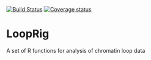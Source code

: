 [![Build Status](https://travis-ci.com/hsmaan/LoopRig.svg?token=jBqxwnZzU1qwLZyzpxME&branch=master)](https://travis-ci.com/hsmaan/LoopRig)
[![Coverage status](https://codecov.io/gh/hsmaan/LoopRig/branch/master/graph/badge.svg)](https://codecov.io/github/hsmaan/LoopRig?branch=master)

# LoopRig
A set of R functions for analysis of chromatin loop data 

